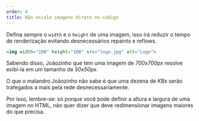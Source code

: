 ```yaml
---
order: 4
title: Não escale imagens direto no código
---
```


Defina sempre o `width` e o `height` de uma imagem, isso irá reduzir o tempo de renderização evitando desnecessários repaints e reflows.

```html
<img width="100" height="100" src="logo.jpg" alt="Logo">
```

Sabendo disso, Joãozinho que tem uma imagem de *700x700px* resolve exibí-la em um tamanho de *50x50px*.

O que o malandro Joãozinho não sabe é que uma dezena de *KBs* serão trafegados a mais pela rede desnecessariamente.

Por isso, lembre-se: só porque você pode definir a altura e largura de uma imagem no HTML, não quer dizer que deve redimensionar imagens maiores do que precisa.
